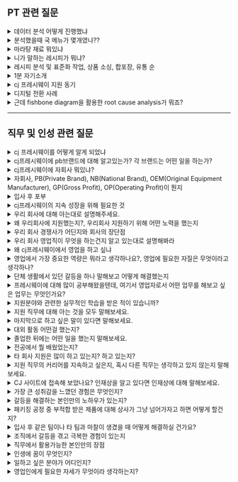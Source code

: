## PT 관련 질문

<details markdown = "1">
<summary>데이터 분석 어떻게 진행했냐</summary>
우선 전국의 모든 학교마다 고유한 코드가 있었습니다. 이것을 나이스라는 교육정보 포털에서 다운로드 한 뒤에 이 코드를 바탕으로 식단 정보를 다운로드 했습니다.<br>
이때 식단 정보가 한건에 최대 1000개의 데이터만 다운로드 할 수 있어서, 자바라는 언어를 사용해서 다운로드 자동화를 위한 코드를 설계했고, 이를 바탕으로 750만개의 데이터를 다운로드 했습니다.<br>
다운로드 한 식단 데이터는 데이터베이스에 저장되게 하였고, 분석시에는 mysql이라는 언어를 사용해서 분석하였습니다.<br>
</details>

<details markdown = "1">
<summary>분석했을때 국 메뉴가 몇개였나??</summary>
단순히 국의 이름을 기반으로 했을텐 총 2만 몇개 정도가 나왔었습니다. 하지만 너무 많이 나왔다고 생각해서 데이터를 분석해보니 같은 메뉴임에도(ex: 콩나물 국, 맑은 콩나물국) 이름이 좀 다른 경우가 있었습니다.<br>
따라서 같은 메뉴를 추리기 위한 처리 과정이 필요했고, 메뉴가 너무 많아서 마라탕의 순위에 영향을 끼칠수 있는 메뉴에 대해서만 데이터를 추렸습니다.<br>
</details>

<details markdown = "1">
<summary>마라탕 재료 뭐있냐</summary>
채소류 부터 보자면 청경채,알배추,숙주,콩나물,푸주나 건두부가 있고 이외에는 중국당면이나 분모자와 소고기 또는 양고기가 있다.<br>
향신료 에는 깨 소스나 식초의 일종인 흑초를 넣기도 하지만<br>
핵심 적인 매운맛을 내는 것은 크게 마유와 라유로 나뉨.<br>
라유 : 매운맛을 내는 고추 기름<br>
마유가 바로 독특한 매운맛을 만들어주는 비밀.(얼얼한 느낌을 내줌), 기름에 다양한 향신료 넣어 만듬.(초피, 후추, 정향, 팔각,회향,쯔란 등)<br>
</details>

<details markdown = "1">
<summary>니가 말하는 레시피가 뭐냐?</summary>
호불호의 가장 큰이유는 매운맛과 향인것 같습니다. 이때 라유의 양은 줄이고, 마유에서 산초의 양을 조금 더 늘여서 매운맛은 줄이돼 얼얼한 맛을 유지함으로서 차별화된 맛을 개발할 수 있을거같습니다.<br>
그리고 보통 사골 육수를 베이스로 하고 치킨 스톡을 사용하는 것으로 알고 있는데 닭 육수를 주 베이스로 하면 조금더 깔끔한 맛을 낼수 있을거라 생각합니다.<br>
</details>

<details markdown = "1">
<summary>레시피 분석 및 표준화 작업, 상품 소싱, 합포장, 유통 순</summary>
첫번째 단계는 밀키트에 사용될 레시피를 분석하고, 대량 생산을 위한 표준화 작업(각 재료의 양, 조리 순서 및 시간, 재료 처리 방법 등을 명확히 기록)<br>
상품 소싱은 필요한 식자재나 포장 재료를 공급하는 공급처를 찾고, 가격이나 품질 등을 고려해서 최적의 공급처를 선정하는 과정입니다.<br>
합포장은 선정된 재료들을 밀키트로 조합하여 포장하는 작업이고, 유통은 완성된 밀키트를 소비자에게 배송하는 과정입니다.<br>
</details>

<details markdown = "1">
<summary>1분 자기소개</summary>
안녕하십니까 cj프레시웨이 영업직군 지원자 김욱종입니다. 저는 차별화된 영업 전략을 세우기 위해 두가지 역량을 쌓아왔습니다.<br>
첫째 의사소통입니다. 학부 시절 다양한 프로젝트에서 팀장의 역할을 맡아 여러 팀원들의 참여 의지를 높이고 의견을 조율해본 경험이 있습니다.<br> 
단순히 업무 배분 뿐 아니라 팀원들의 어려움을 경청하여 그들의 상황을 파악하고, 도움을 주거나 해결방안을 제시하여 프로젝트를 성공적으로 마무리 하였습니다.<br>
두번째로 데이터 분석 능력입니다. 학부 연구생 시절 이산화질소 측정 연구 과제 수주를 위해 타 연구실에 비해 산출 오차가 적다는 점을 수치적으로 계산 및 비교하여 강조하였고, 
최종적으로 해당 연구과제를 수주하였습니다. 또한 데이터 분석 능력을 바탕으로 추가 예산을 수주한 경험이 있습니다. 
국립 환경 과학원에서 맡긴 장비의 관측 한계점을 증명하고, 장비 튜닝을 통해서만 산출 오차를 줄일수 있다는 점을 증명하여 
최종적으로 추가 예산을 따내었고 산출오차를 20%에서 70%까지 개선하는 성과를 거둘 수 있었습니다.<br>
이러한 의사소통 능력과 데이터 분석 능력을 바탕으로 차별화되고 합리적인 영업 전략을 세우는 영업사원이 되겠습니다. 감사합니다.<br>
</details>

<details markdown = "1">
<summary>cj 프레시웨이 지원 동기</summary>
cj프레시웨이의 경우 데이터를 활용하여 고객분들께서 보다 편하고, 합리적인 가격에 좋은 품질의 상품을 주문하고 재떄 사용할 수 있도록 디지털 전환을 계속해 나가고 있습니다.<br>
이러한 노력을 바탕으로 업계 최초 cloud 전환을 통해 고객분들에게 안정적이고 빠른 서비스를 제공하고 있으며, 고객분들의 사업에 필요한 모든 데이터를 다각적으로 분석하여 인사이트를 제공하고 있습니다.<br>
디지털 전환을 바탕으로 고객 중심적 솔루션을 제공하고 있는 귀사에서, 학부와 연구생 시절 키웠던 데이터 분석 능력과 이를 기반으로 한 설득 경험, 여러 프로젝트에서 팀장의 역할을 맡아 팀원들의 참여 의지를 높여준 저의 의사소통 능력이 영업직군에 적합하다고 생각하였습니다.<br>
저의 역량을 바탕으로 귀사에서 데이터 중심적이고, 차별화된 영업 전략을 바탕으로 고객과 상생하는 FRESH한 인재로 성장해 나가겠습니다.
</details>

<details markdown = "1">
<summary>디지털 전환 사례</summary>

</details>

<details markdown = "1">
<summary>근데 fishbone diagram을 활용한 root cause analysis가 뭐죠? </summary>
Fishbone diagram은 복잡한 문제의 근본 원인들을 찾아내고 시각화하기 위해 사용되는 도식입니다. 이 도식은 문제를 일으킨 다양한 원인을 '물고기 뼈' 모양으로 배열하여, 원인과 결과 간의 관계를 명확하게 보여줍니다. 특히, 문제가 서로 연관된 여러 요소들에 의해 발생했을 경우, 각각의 원인을 분류하고 연결점을 파악하는 데 매우 유용합니다.<br>
</details>



---

## 직무 및 인성 관련 질문
<details markdown = "1">
<summary>cj 프레시웨이를 어떻게 알게 되었냐</summary>
(이연복이 단체 급식 경험이 없음 -> 이걸 가르쳐줌), 갈비찜 닭구이 했음<br>
한국인의 식판이라는 예능 프로그램에서 급식 솔루션 담당 셰프 분께서 대량 급식시 조리를 하는 방법을 가르쳐주시는 장면을 보고 처음 알게 되었습니다.<br> 
</details>

<details markdown = "1">
<summary>cj프레시웨이에 pb브랜드에 대해 알고있는가? 각 브랜드는 어떤 일을 하는가?</summary>
아이누리는 아이들에게 좋은 먹거리와 올바른 식습관을 위한 건강한 식문화 프로그램을 제공하는 키즈 전문 식품 브랜드입니다.<br>
헬씨누리는 시니어 분들에게 특화된 맞춤형 식자재와 서비스 뿐 아니라, 더욱 건강하고 지속가능한 토탈 푸드 케어 솔루션을 제공하는 브랜드입니다.<br>
튼튼스쿨은 고품질의 식자재와 트렌디한 급식 솔루션을 제공하는 학교 급식 경로 특화 브랜드입니다.<br>
정품진 한우 한돈은 엄격한 사양 관리와 HACCP 인증이 된 첨단 시설에서 키운 한우의 깊은 풍미를 느끼게 해주는 고품질 브랜드입니다.<br>
dono는 뉴질랜드에서 건너온 정통 프리미엄 유제품 & 양식재 전문 브랜드입니다.<br>
마지막으로 freshone은 지역의 중소업체와 상생하는 안정적이고 체계화된 유통 구조를 통하여 우수의 품질의 상품을 최고의 가격 경쟁력으로 전달하는 식당 전문 식자재 브랜드입니다.<br>
</details>

<details markdown = "1">
<summary>cj프레시웨이에 자회사 뭐있냐?</summary>
지역 거점의 중소형 식자재 유통회사와 cj프레시웨이과 함께 투자해 만든 상생 비즈니스 모델인 프레시원과
B2B형 간편식 제조 및 밀 솔루션 전문 기업인 프레스 플러스가 있습니다.<br>
</details>

<details markdown = "1">
<summary>자회사, PB(Private Brand), NB(National Brand), OEM(Original Equipment Manufacturer), GP(Gross Profit), OP(Operating Profit)이 뭔지</summary>
pb : 유통업체에서 직접 만든 자체 브랜드 상품으로, 제조 설비를 갖추지 않은 업체가 독자적으로 상품을 기획한 후 생산만 제조 업체에 의뢰해서 판매하는 상품, nb에 비해 저렴<br>
nb : 제조업체가 기획하고 생산하는 브랜드<br>
oem : 주문자의 의뢰에 따라 상표를 부착하여 판매할 상품을 제작하는 업체를 뜻합니다.<br>
gp(매출 총이익) : 매출액에서 원가(제조나 구매비용)를 뺀 매출 총이익을 뜻합니다.<br>
op(영업 이익) : 매촐 총이익에서 판매 관리비를 뺀 영업이익을 뜻합니다.<br>
</details>

<details markdown = "1">
<summary>입사 후 포부</summary>

</details>

<details markdown = "1">
<summary>cj프레시웨이의 지속 성장을 위해 필요한 것</summary>

</details>



<details markdown = "1">
<summary>우리 회사에 대해 아는대로 설명해주세요.</summary>
(어느 부분을 중시하는지, 어느 부분에 관심을 가지는지)<br>

</details>

<details markdown = "1">
<summary>왜 우리회사에 지원했는지?, 우리회사 지원하기 위해 어떤 노력을 했는지</summary>

</details>

<details markdown = "1">
<summary>우리 회사 경쟁사가 어딘지와 회사의 장단점</summary>

</details>

<details markdown = "1">
<summary>우리 회사 영업직이 무엇을 하는건지 알고 있는대로 설명해봐라</summary>

</details>

<details markdown = "1">
<summary>왜 cj프레시웨이에서 영업을 하고 싶냐</summary>

</details>

<details markdown = "1">
<summary>영업에서 가장 중요한 역량은 뭐라고 생각하나요?, 영업에 필요한 자질은 무엇이라고 생각하나?</summary>

</details>

<details markdown = "1">
<summary>단체 생활에서 있던 갈등을 하나 말해보고 어떻게 해결했는지</summary>

</details>

<details markdown = "1">
<summary>프레시웨이에 대해 많이 공부해왔을텐데, 여기서 영업자로서 어떤 업무를 해보고 싶은 업무는 무엇인가요?</summary>

</details>

<details markdown = "1">
<summary>지원분야와 관련한 실무적인 학습을 받은 적이 있습니까?</summary>

</details>

<details markdown = "1">
<summary>지원 직무에 대해 아는 것을 모두 말해보세요.</summary>

</details>

<details markdown = "1">
<summary>마지막으로 하고 싶은 말이 있다면 말해보세요.</summary>

</details>

<details markdown = "1">
<summary>대외 활동 어떤걸 했는지?</summary>

</details>

<details markdown = "1">
<summary>졸업한 뒤에는 어떤 일을 했는지 말해보세요.</summary>

</details>

<details markdown = "1">
<summary>전공에서 뭘 배웠었는지?</summary>

</details>

<details markdown = "1">
<summary>타 회사 지원은 많이 하고 있는지? 하고 있는지?</summary>

</details>

<details markdown = "1">
<summary>지원 직무의 커리어를 지속하고 싶은지, 혹시 다른 직무는 생각하고 있지 않는지 말해 보세요.</summary>

</details>

<details markdown = "1">
<summary>CJ 사이트에 접속해 보았나요? 인재상을 알고 있다면 인재상에 대해 말해보세요.</summary>

</details>

<details markdown = "1">
<summary>가장 큰 성취감을 느꼈던 경험은 무엇인지?</summary>

</details>

<details markdown = "1">
<summary>갈등을 해결하는 본인만의 노하우가 있는지?</summary>

</details>

<details markdown = "1">
<summary>패키징 공정 중 부적합 받은 제품에 대해 상사가 그냥 넘어가자고 하면 어떻게 할건지?</summary>

</details>

<details markdown = "1">
<summary>입사 후 같은 팀이나 타 팀과 마찰이 생겼을 때 어떻게 해결하실 건가요?</summary>

</details>

<details markdown = "1">
<summary>조직에서 갈등을 겪고 극복한 경험이 있는지</summary>

</details>

<details markdown = "1">
<summary>직무에서 활용가능한 본인만의 장점</summary>

</details>

<details markdown = "1">
<summary>인생에 꿈이 무엇인지?</summary>

</details>

<details markdown = "1">
<summary>일하고 싶은 분야가 어디인지?</summary>

</details>

<details markdown = "1">
<summary>영업인에게 필요한 자세가 무엇이라 생각하는지?</summary>

</details>







